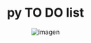 <h1 align="center">py TO DO list</h1>

<div align="center">

![imagen](https://user-images.githubusercontent.com/45402163/196849646-70c9a084-e92e-47c8-9e6f-9fb3a24755e0.png)

</div>
